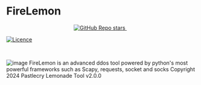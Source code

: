 # FireLemon

<p align='center'>
 <a
  <a href="#">
  <img alt="GitHub Repo stars" src="https://img.shields.io/github/stars/Pastlecry/FireLemon-README.md-Profile?style=for-the-badge">
</a>&nbsp;&nbsp;
</p>

[![Licence](https://img.shields.io/github/license/Pastlecry/FireLemon?style=for-the-badge)](./LICENSE)

<br />

![image](https://github.com/Pastlecry/FireLemon/assets/93829550/24980aec-99b4-4ef1-8978-8b66acc07d90)
FireLemon is an advanced ddos tool powered by python's most powerful frameworks such as Scapy, requests, socket and socks
Copyright 2024 Pastlecry 
Lemonade Tool v2.0.0

